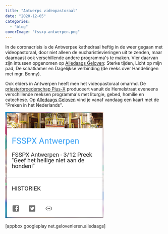 ```yaml
---
title: "Antwerps videopastoraal"
date: "2020-12-05"
categories: 
  - "blog"
coverImage: "fssxp-antwerpen.png"
---
```


In de coronacrisis is de Antwerpse kathedraal heftig in de weer gegaan met videopastoraal, door niet alleen de eucharistievieringen uit te zenden, maar daarnaast ook verschillende andere programma's te maken. Vier daarvan zijn intussen opgenomen op [Alledaags Geloven](https://alledaags.gelovenleren.net/): Sterke tijden, Licht op mijn pad, De schatkamer en Dagelijkse verbinding (de reeks over Handelingen met mgr. Bonny). 

Ook elders in Antwerpen heeft men het videopastoraal omarmd. De [priesterbroederschap Pius-X](https://www.youtube.com/c/FSSPXAntwerpen) produceert vanuit de Hemelstraat eveneens verschillende reeksen programma's met liturgie, gebed, homilie en catechese. Op [Alledaags Geloven](https://alledaags.gelovenleren.net/) vind je vanaf vandaag een kaart met de "Preken in het Nederlands".

[![](images/fsspx.png)](https://alledaags.gelovenleren.net/link/NDg4ODg3NDY3MTY0NTI=)

\[appbox googleplay net.gelovenleren.alledaags\]
